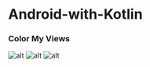 # Android-with-Kotlin
### Color My Views
![alt](https://res.cloudinary.com/kuforiji/image/upload/v1559322903/Screenshot_1559322860.png)
![alt](https://res.cloudinary.com/kuforiji/image/upload/v1559323043/Screenshot_1559323035.png)
![alt](https://res.cloudinary.com/kuforiji/image/upload/v1559322903/Screenshot_1559322870.png)

